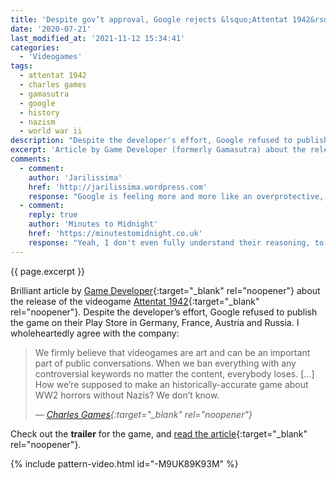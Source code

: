 ```yaml
---
title: 'Despite gov’t approval, Google rejects &lsquo;Attentat 1942&rsquo; from Google Play Store in Germany'
date: '2020-07-21'
last_modified_at: '2021-11-12 15:34:41'
categories:
  - 'Videogames'
tags:
  - attentat 1942
  - charles games
  - gamasutra
  - google
  - history
  - nazism
  - world war ii  
description: "Despite the developer's effort, Google refused to publish the game 'Attentat 1942' on their Play Store in Germany, France, Austria and Russia."
excerpt: 'Article by Game Developer (formerly Gamasutra) about the release of the videogame <em>Attentat 1942</em>. Google refused to publish the game on their Play Store in Germany, France, Austria and Russia.'
comments:
  - comment:
    author: 'Jarilissima'
    href: 'http://jarilissima.wordpress.com'
    response: "Google is feeling more and more like an overprotective, controlling parent.  WWII is heartbreaking, yes very much so, but important to learn about.  Thanks for sharing."
  - comment:
    reply: true
    author: 'Minutes to Midnight'
    href: 'https://minutestomidnight.co.uk'
    response: "Yeah, I don't even fully understand their reasoning, to be honest. The company's due diligence with the German authorities was exceptional. I agree with you about WWII, I have a personal involvement with the event so I can fully relate. Thanks."
---
```

<p class="lead">{{ page.excerpt }}</p>

Brilliant article by [Game Developer](https://www.gamedeveloper.com){:target="_blank" rel="noopener"} about the release of the videogame [Attentat 1942](http://attentat1942.com/){:target="_blank" rel="noopener"}. Despite the developer’s effort, Google refused to publish the game on their Play Store in Germany, France, Austria and Russia. I wholeheartedly agree with the company:

> We firmly believe that videogames are art and can be an important part of public conversations. When we ban everything with any controversial keywords no matter the content, everybody loses. [&hellip;] How we’re supposed to make an historically-accurate game about WW2 horrors without Nazis? We don’t know.
> 
> <cite>— [Charles Games](https://charlesgames.net/){:target="_blank" rel="noopener"}</cite>

Check out the **trailer** for the game, and [read the article](https://www.gamedeveloper.com/mobile/despite-gov-t-approval-google-rejects-i-attentat-1942-i-from-google-play-store-in-germany#.XxbSv6vUSTE.wordpress){:target="_blank" rel="noopener"}.

{% include pattern-video.html id="-M9UK89K93M" %}
